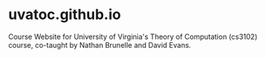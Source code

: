 # uvatoc.github.io

Course Website for University of Virginia's Theory of Computation
(cs3102) course, co-taught by Nathan Brunelle and David Evans.
